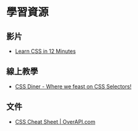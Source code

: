 # 學習資源

## 影片

* [Learn CSS in 12 Minutes](https://www.youtube.com/watch?v=0afZj1G0BIE)

## 線上教學

* [CSS Diner - Where we feast on CSS Selectors!](http://flukeout.github.io/)

## 文件

* [CSS Cheat Sheet \| OverAPI.com](http://overapi.com/css/)

